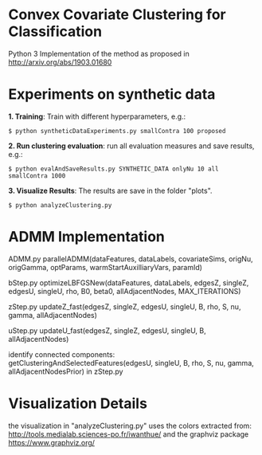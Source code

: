 Convex Covariate Clustering for Classification
==

Python 3 Implementation of the method as proposed in 
http://arxiv.org/abs/1903.01680

 
Experiments on synthetic data
==

**1. Training**: Train with different hyperparameters, e.g.:

 	$ python syntheticDataExperiments.py smallContra 100 proposed

**2. Run clustering evaluation**: run all evaluation measures and save results, e.g.:

	$ python evalAndSaveResults.py SYNTHETIC_DATA onlyNu 10 all smallContra 1000

**3. Visualize Results**: The results are save in the folder "plots".

	$ python analyzeClustering.py


ADMM Implementation
==
 
 ADMM.py
 parallelADMM(dataFeatures, dataLabels, covariateSims, origNu, origGamma, optParams, warmStartAuxilliaryVars, paramId)
 
 bStep.py
 optimizeLBFGSNew(dataFeatures, dataLabels, edgesZ, singleZ, edgesU, singleU, rho, B0, beta0, allAdjacentNodes, MAX_ITERATIONS)
 
 zStep.py
 updateZ_fast(edgesZ, singleZ, edgesU, singleU, B, rho, S, nu, gamma, allAdjacentNodes)
 
 uStep.py
 updateU_fast(edgesZ, singleZ, edgesU, singleU, B, allAdjacentNodes)
 
 identify connected components:
 getClusteringAndSelectedFeatures(edgesU, singleU, B, rho, S, nu, gamma, allAdjacentNodesPrior)
 in zStep.py


Visualization Details
==

the visualization in "analyzeClustering.py" uses the colors extracted from:
http://tools.medialab.sciences-po.fr/iwanthue/
and the graphviz package 
https://www.graphviz.org/


